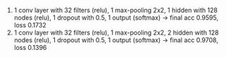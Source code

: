 1. 1 conv layer with 32 filters (relu), 1 max-pooling 2x2, 1 hidden with 128 nodes (relu), 1 dropout with 0.5, 1 output (softmax) -> final acc 0.9595, loss 0.1732
2. 1 conv layer with 32 filters (relu), 1 max-pooling 2x2, 2 hidden with 128 nodes (relu), 1 dropout with 0.5, 1 output (softmax) -> final acc 0.9708, loss 0.1396